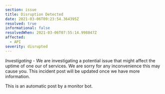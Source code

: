 ```yaml
---
section: issue
title: Disruption Detected
date: 2021-03-06T09:23:54.364395Z
resolved: true
informational: false
resolvedWhen: 2021-03-06T07:55:14.998847Z
affected:
  - API
severity: disrupted
---
```

*Investigating* - We are investigating a potential issue that might affect the uptime of one our of services. We are sorry for any inconvenience this may cause you. This incident post will be updated once we have more information.

This is an automatic post by a monitor bot.
        